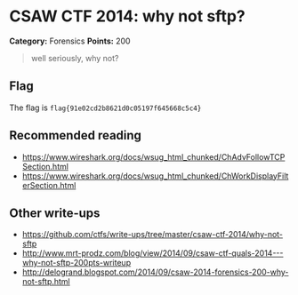 # CSAW CTF 2014: why not sftp?

**Category:** Forensics
**Points:** 200

> well seriously, why not?

## Flag
The flag is `flag{91e02cd2b8621d0c05197f645668c5c4}`

## Recommended reading
* <https://www.wireshark.org/docs/wsug_html_chunked/ChAdvFollowTCPSection.html>
* <https://www.wireshark.org/docs/wsug_html_chunked/ChWorkDisplayFilterSection.html>

## Other write-ups
* <https://github.com/ctfs/write-ups/tree/master/csaw-ctf-2014/why-not-sftp>
* <http://www.mrt-prodz.com/blog/view/2014/09/csaw-ctf-quals-2014---why-not-sftp-200pts-writeup>
* <http://delogrand.blogspot.com/2014/09/csaw-2014-forensics-200-why-not-sftp.html>
